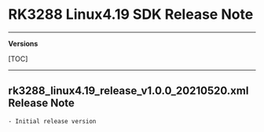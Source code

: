 # RK3288 Linux4.19 SDK Release Note

---

**Versions**

[TOC]

---

## rk3288_linux4.19_release_v1.0.0_20210520.xml Release Note

```
- Initial release version
```